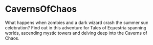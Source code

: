 # CavernsOfChaos
What happens when zombies and a dark wizard crash the summer sun celebration? Find out in this adventure for Tales of Equestria spanning worlds, ascending mystic towers and delving deep into the Caverns of Chaos.
